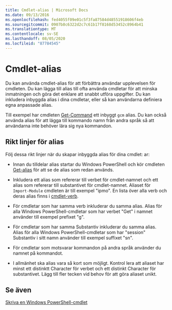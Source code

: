 ```yaml
---
title: Cmdlet-alias | Microsoft Docs
ms.date: 09/13/2016
ms.openlocfilehash: fed4055f09e01c5f3fa87584d48551918606f4eb
ms.sourcegitcommit: 0907b8c6322d2c7c61b17f8168d53452c8964b41
ms.translationtype: MT
ms.contentlocale: sv-SE
ms.lasthandoff: 08/05/2020
ms.locfileid: "87784545"
---
```

# <a name="cmdlet-aliases"></a>Cmdlet-alias

Du kan använda cmdlet-alias för att förbättra användar upplevelsen för cmdleten. Du kan lägga till alias till ofta använda cmdletar för att minska inmatningen och göra det enklare att snabbt utföra uppgifter. Du kan inkludera inbyggda alias i dina cmdletar, eller så kan användarna definiera egna anpassade alias.

Till exempel har cmdleten [Get-Command](/powershell/module/microsoft.powershell.core/get-command) ett inbyggt `gcm` alias. Du kan också använda alias för att lägga till kommando namn från andra språk så att användarna inte behöver lära sig nya kommandon.

## <a name="alias-guidelines"></a>Rikt linjer för alias

Följ dessa rikt linjer när du skapar inbyggda alias för dina cmdlet: ar:

- Innan du tilldelar alias startar du Windows PowerShell och kör cmdleten [Get-alias](/powershell/module/Microsoft.PowerShell.Utility/Get-Alias) för att se de alias som redan används.

- Inkludera ett alias som refererar till verbet för cmdlet-namnet och ett alias som refererar till substantivet för cmdlet-namnet. Aliaset för `Import-Module` cmdleten är till exempel "ipmo". En lista över alla verb och deras alias finns i [cmdlet-verb](./approved-verbs-for-windows-powershell-commands.md).

- För cmdletar som har samma verb inkluderar du samma alias. Alias för alla Windows PowerShell-cmdletar som har verbet "Get" i namnet använder till exempel prefixet "g".

- För cmdletar som har samma Substantiv inkluderar du samma alias. Alias för alla Windows PowerShell-cmdletar som har "session" Substantiv i sitt namn använder till exempel suffixet "sn".

- För cmdletar som motsvarar kommandon på andra språk använder du namnet på kommandot.

- I allmänhet ska alias vara så kort som möjligt. Kontrol lera att aliaset har minst ett distinktt Character för verbet och ett distinkt Character för substantivet. Lägg till fler tecken vid behov för att göra aliaset unikt.

## <a name="see-also"></a>Se även

[Skriva en Windows PowerShell-cmdlet](./writing-a-windows-powershell-cmdlet.md)

